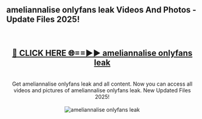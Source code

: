<h2>ameliannalise onlyfans leak Videos And Photos - Update Files 2025!</h2>
<br>
<div align="center">
<h2><a href="https://linkcuts.com/hfmhzwbr" rel="nofollow">🔴 CLICK HERE 🌐==►► ameliannalise onlyfans leak</a></h2>
<br>
Get ameliannalise onlyfans leak and all content. Now you can access all videos and pictures of ameliannalise onlyfans leak. New Updated Files 2025!
<br>
<br>
<a href="https://linkcuts.com/hfmhzwbr" rel="nofollow" data-target="animated-image.originalLink"><img src="https://i.ibb.co.com/WyWwxjT/player-gif2.gif" alt="ameliannalise onlyfans leak" style="max-width: 100%; display: inline-block;" data-target="animated-image.originalImage"></a>
</div>
<br>
